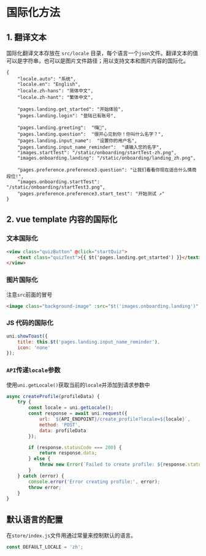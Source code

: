 # 国际化方法

## 1. 翻译文本
国际化翻译文本存放在 `src/locale` 目录，每个语言一个`json`文件。翻译文本的值可以是字符串，也可以是图片文件路径；用以支持文本和图片内容的国际化。

```
{
	"locale.auto": "系统",
	"locale.en": "English",
	"locale.zh-hans": "简体中文",
	"locale.zh-hant": "繁体中文",

	"pages.landing.get_started": "开始体验",
	"pages.landing.login": "登陆已有账号",

	"pages.landing.greeting":  "嗨👋",
	"pages.landing.question":  "很开心见到你！你叫什么名字？",
	"pages.landing.input_name":  "设置你的用户名",
	"pages.landing.input_name_reminder":  "请输入您的名字",
	"images.startTest": "/static/onboarding/startTest-zh.png",
    "images.onboarding.landing": "/static/onboarding/landing_zh.png",

	"pages.preference.preference3.question": "让我们看看你现在适合什么情商段位!",
	"images.onboarding.startTest": "/static/onboarding/startTest3.png",
	"pages.preference.preference3.start_test": "开始测试 ↗"
}
```

## 2. vue template 内容的国际化

### 文本国际化
```html
<view class="quizButton" @click="startQuiz">
    <text class="quizText">{{ $t('pages.landing.get_started') }}</text>
</view>
```

### 图片国际化
注意`src`前面的冒号
```html
<image class="background-image" :src="$t('images.onboarding.landing')" mode="widthFix"></image>
```

### JS 代码的国际化
```JavaScript
uni.showToast({
    title: this.$t('pages.landing.input_name_reminder'),
    icon: 'none'
});
```

### `API`传递`locale`参数

使用`uni.getLocale()`获取当前的`locale`并添加到请求参数中

```JavaScript
async createProfile(profileData) {
    try {
        const locale = uni.getLocale();
        const response = await uni.request({
            url: `${API_ENDPOINT}/create_profile?locale=${locale}`,
            method: 'POST',
            data: profileData
        });

        if (response.statusCode === 200) {
            return response.data;
        } else {
            throw new Error(`Failed to create profile: ${response.statusCode}`);
        }
    } catch (error) {
        console.error('Error creating profile:', error);
        throw error;
    }
}
```

## 默认语言的配置
在`store/index.js`文件用通过常量来控制默认的语言。

```JavaScript
const DEFAULT_LOCALE = 'zh';
```
